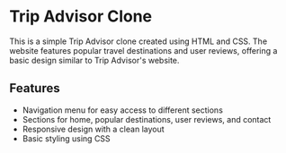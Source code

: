 
# Trip Advisor Clone

This is a simple Trip Advisor clone created using HTML and CSS. The website features popular travel destinations and user reviews, offering a basic design similar to Trip Advisor's website.

## Features

- Navigation menu for easy access to different sections
- Sections for home, popular destinations, user reviews, and contact
- Responsive design with a clean layout
- Basic styling using CSS

